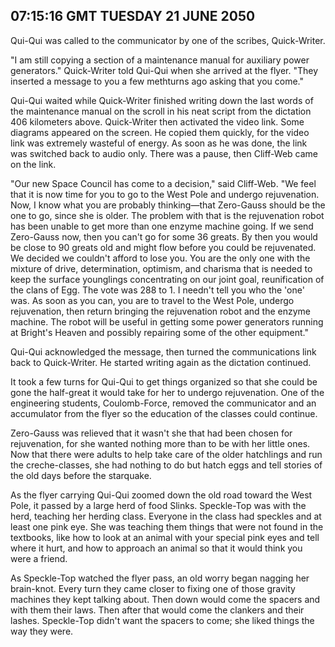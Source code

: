 ## 07:15:16 GMT TUESDAY 21 JUNE 2050
Qui-Qui was called to the communicator by one of the scribes, Quick-Writer.

"I am still copying a section of a maintenance manual for auxiliary power generators." Quick-Writer told Qui-Qui when she arrived at the flyer. "They inserted a message to you a few methturns ago asking that you come."

Qui-Qui waited while Quick-Writer finished writing down the last words of the maintenance manual on the scroll in his neat script from the dictation 406 kilometers above. Quick-Writer then activated the video link. Some diagrams appeared on the screen. He copied them quickly, for the video link was extremely wasteful of energy. As soon as he was done, the link was switched back to audio only. There was a pause, then Cliff-Web came on the link.

"Our new Space Council has come to a decision," said Cliff-Web. "We feel that it is now time for you to go to the West Pole and undergo rejuvenation. Now, I know what you are probably thinking&mdash;that Zero-Gauss should be the one to go, since she is older. The problem with that is the rejuvenation robot has been unable to get more than one enzyme machine going. If we send Zero-Gauss now, then you can't go for some 36 greats. By then you would be close to 90 greats old and might flow before you could be rejuvenated. We decided we couldn't afford to lose you. You are the only one with the mixture of drive, determination, optimism, and charisma that is needed to keep the surface younglings concentrating on our joint goal, reunification of the clans of Egg. The vote was 288 to 1.  I needn't tell you who the 'one' was. As soon as you can, you are to travel to the West Pole, undergo rejuvenation, then return bringing the rejuvenation robot and the enzyme machine. The robot will be useful in getting some power generators running at Bright's Heaven and possibly repairing some of the other equipment."

Qui-Qui acknowledged the message, then turned the communications link back to Quick-Writer. He started writing again as the dictation continued.

It took a few turns for Qui-Qui to get things organized so that she could be gone the half-great it would take for her to undergo rejuvenation. One of the engineering students, Coulomb-Force, removed the communicator and an accumulator from the flyer so the education of the classes could continue.

Zero-Gauss was relieved that it wasn't she that had been chosen for rejuvenation, for she wanted nothing more than to be with her little ones. Now that there were adults to help take care of the older hatchlings and run the creche-classes, she had nothing to do but hatch eggs and tell stories of the old days before the starquake.

As the flyer carrying Qui-Qui zoomed down the old road toward the West Pole, it passed by a large herd of food Slinks. Speckle-Top was with the herd, teaching her herding class. Everyone in the class had speckles and at least one pink eye. She was teaching them things that were not found in the textbooks, like how to look at an animal with your special pink eyes and tell where it hurt, and how to approach an animal so that it would think you were a friend.

As Speckle-Top watched the flyer pass, an old worry began nagging her brain-knot. Every turn they came closer to fixing one of those gravity machines they kept talking about. Then down would come the spacers and with them their laws. Then after that would come the clankers and their lashes. Speckle-Top didn't want the spacers to come; she liked things the way they were.